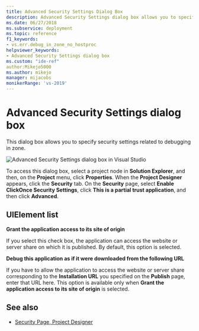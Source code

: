 ```yaml
---
title: Advanced Security Settings Dialog Box
description: Advanced Security Settings dialog box allows you to specify security settings related to debugging in zone.
ms.date: 06/27/2018
ms.subservice: deployment
ms.topic: reference
f1_keywords:
- vs.err.debug_in_zone_no_hostproc
helpviewer_keywords:
- Advanced Security Settings dialog box
ms.custom: "ide-ref"
author:Mikejo5000
ms.author: mikejo
manager: mijacobs
monikerRange: 'vs-2019'
---
```

# Advanced Security Settings dialog box

This dialog box allows you to specify security settings related to debugging in zone.

![Advanced Security Settings dialog box in Visual Studio](../media/advanced-security-settings.png)

To access this dialog box, select a project node in **Solution Explorer**, and then, on the **Project** menu, click **Properties**. When the **Project Designer** appears, click the **Security** tab. On the **Security** page, select **Enable ClickOnce Security Settings**, click **This is a partial trust application**, and then click **Advanced**.

## UIElement list

**Grant the application access to its site of origin**

If you select this check box, the application can access the website or server share on which it is published. By default, this option is selected.

**Debug this application as if it were downloaded from the following URL**

If you have to allow the application to access the website or server share corresponding to the **Installation URL** you specified on the **Publish** page, enter that URL here. This option is available only when **Grant the application access to its site of origin** is selected.

## See also

- [Security Page, Project Designer](../../ide/reference/security-page-project-designer.md)
